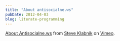 ```yaml
---
title: "About antisocialne.ws"
pubDate: 2012-04-03
blog: literate-programming
---
```



[About Antisocialne.ws](http://vimeo.com/39718634) from [Steve Klabnik](http://vimeo.com/steveklabnik) on [Vimeo](http://vimeo.com/).
